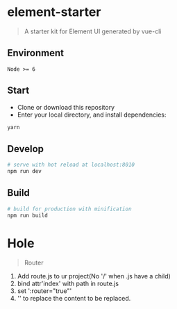 # element-starter

> A starter kit for Element UI generated by vue-cli

## Environment

`Node >= 6`

## Start

 - Clone or download this repository
 - Enter your local directory, and install dependencies:

``` bash
yarn
```

## Develop

``` bash
# serve with hot reload at localhost:8010
npm run dev
```

## Build

``` bash
# build for production with minification
npm run build
```

# Hole

> Router
  1. Add route.js to ur project(No '/' when .js have a child)
  2. bind attr'index' with path in route.js
  3. set ':router="true"'
  4. '<router-view></router-view>' to replace the content to be replaced.
